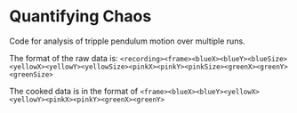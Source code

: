 # Quantifying Chaos
 Code for analysis of tripple pendulum motion over multiple runs.

The format of the raw data is:
```<recording><frame><blueX><blueY><blueSize><yellowX><yellowY><yellowSize><pinkX><pinkY><pinkSize><greenX><greenY><greenSize>```

The cooked data is in the format of 
```<frame><blueX><blueY><yellowX><yellowY><pinkX><pinkY><greenX><greenY>```
    
